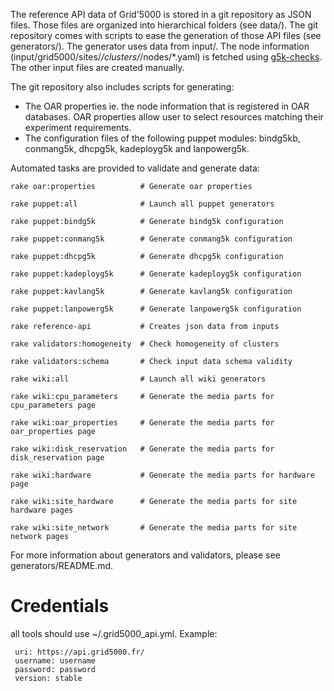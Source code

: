The reference API data of Grid'5000 is stored in a git repository as JSON files. Those files are organized into hierarchical folders (see data/). The git repository comes with scripts to ease the generation of those API files (see generators/). The generator uses data from input/. The node information (input/grid5000/sites/*/clusters/*/nodes/*.yaml) is fetched using [g5k-checks](https://github.com/grid5000/g5k-checks). The other input files are created manually.

The git repository also includes scripts for generating:
* The OAR properties ie. the node information that is registered in OAR databases. OAR properties allow user to select resources matching their experiment requirements.
* The configuration files of the following puppet modules: bindg5kb, conmang5k, dhcpg5k, kadeployg5k and lanpowerg5k.

Automated tasks are provided to validate and generate data:

```
rake oar:properties          # Generate oar properties

rake puppet:all              # Launch all puppet generators

rake puppet:bindg5k          # Generate bindg5k configuration

rake puppet:conmang5k        # Generate conmang5k configuration

rake puppet:dhcpg5k          # Generate dhcpg5k configuration

rake puppet:kadeployg5k      # Generate kadeployg5k configuration

rake puppet:kavlang5k        # Generate kavlang5k configuration

rake puppet:lanpowerg5k      # Generate lanpowerg5k configuration

rake reference-api           # Creates json data from inputs

rake validators:homogeneity  # Check homogeneity of clusters

rake validators:schema       # Check input data schema validity

rake wiki:all                # Launch all wiki generators

rake wiki:cpu_parameters     # Generate the media parts for cpu_parameters page

rake wiki:oar_properties     # Generate the media parts for oar_properties page

rake wiki:disk_reservation   # Generate the media parts for disk_reservation page

rake wiki:hardware           # Generate the media parts for hardware page

rake wiki:site_hardware      # Generate the media parts for site hardware pages

rake wiki:site_network       # Generate the media parts for site network pages
```

For more information about generators and validators, please see generators/README.md.

# Credentials

all tools should use ~/.grid5000_api.yml. Example:
```
 uri: https://api.grid5000.fr/
 username: username
 password: password
 version: stable
```
